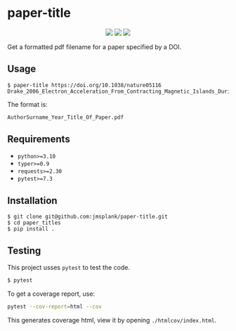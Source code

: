 # paper-title

<p align='center'>
    <img src='https://img.shields.io/badge/python-v3.10-blue'>
    <img src='https://img.shields.io/badge/code%20format-black-black'>
    <img src='https://img.shields.io/badge/testing-pytest-yellowgreen'>
</p>

Get a formatted pdf filename for a paper specified by a DOI.

## Usage

```shell
$ paper-title https://doi.org/10.1038/nature05116
Drake_2006_Electron_Acceleration_From_Contracting_Magnetic_Islands_During_Reconnection.pdf
```

The format is:
```txt
AuthorSurname_Year_Title_Of_Paper.pdf
```

## Requirements

- `python>=3.10`
- `typer>=0.9`
- `requests>=2.30`
- `pytest>=7.3`

## Installation

```shell
$ git clone git@github.com:jmsplank/paper-title.git
$ cd paper_titles
$ pip install .
```

## Testing

This project usses `pytest` to test the code.

```bash
$ pytest
```

To get a coverage report, use:

```bash
pytest --cov-report=html --cov
```

This generates coverage html, view it by opening `./htmlcov/index.html`.
